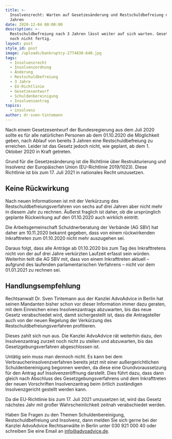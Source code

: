 ```yaml
---
title: >-
  Insolvenzrecht: Warten auf Gesetzesänderung und Restschuldbefreiung nach 3
  Jahren
date: 2020-12-04 00:00:00
description: >-
  Restschuldbefreiung nach 3 Jahren lässt weiter auf sich warten. Gesetzgeber
  noch nicht fertig.
layout: post
style_id: post
image: /uploads/bankruptcy-2774830-640.jpg
tags:
  - Insolvenzrecht
  - Insolvenzordnung
  - Änderung
  - Restschuldbefreiung
  - 3 Jahre
  - EU-Richtlinie
  - Gesetzesentwurf
  - Schuldenbereinigung
  - Insolvenzantrag
topics:
  - insolvenz
author: dr-sven-tintemann
---
```


Nach einem Gesetzesentwurf der Bundesregierung aus dem Juli 2020 sollte es für alle natürlichen Personen ab dem 01.10.2020 die Möglichkeit geben, nach Ablauf von bereits 3 Jahren eine Restschuldbefreiung zu erreichen. Leider ist das Gesetz jedoch nicht, wie geplant, ab dem 1. Oktober 2020 in Kraft getreten.

Grund für die Gesetzesänderung ist die Richtlinie über Restrukturierung und Insolvenz der Europäischen Union (EU-Richtlinie 2019/1023). Diese Richtlinie ist bis zum 17. Juli 2021 in nationales Recht umzusetzen.

## **Keine Rückwirkung**

Nach neuen Informationen ist mit der Verkürzung des Restschuldbefreiungsverfahren von sechs auf drei Jahren aber nicht mehr in diesem Jahr zu rechnen. Äu&szlig;erst fraglich ist daher, ob die ursprünglich geplante Rückwirkung auf den 01.10.2020 auch wirklich eintritt.

Die Arbeitsgemeinschaft Schuldnerberatung der Verbände (AG SBV) hat daher am 10.11.2020 bekannt gegeben, dass von einem rückwirkenden Inkrafttreten zum 01.10.2020 nicht mehr auszugehen sei.

Daraus folgt, dass alle Anträge ab 01.10.2020 bis zum Tag des Inkrafttretens nicht von der auf drei Jahre verkürzten Laufzeit erfasst sein würden. Weiterhin teilt die AG SBV mit, dass von einem Inkrafttreten aktuell – aufgrund des laufenden parlamentarischen Verfahrens – nicht vor dem 01.01.2021 zu rechnen sei.

## **Handlungsempfehlung**

Rechtsanwalt Dr. Sven Tintemann aus der Kanzlei AdvoAdvice in Berlin hat seinen Mandanten bisher schon vor dieser Information immer dazu geraten, mit dem Einreichen eines Insolvenzantrags abzuwarten, bis das neue Gesetz verabschiedet wird, damit sichergestellt ist, dass die Antragsteller auch von der neuen Regelung der Verkürzung des Restschuldbefreiungsverfahren profitieren.

Dieses zahlt sich nun aus. Die Kanzlei AdvoAdvice rät weiterhin dazu, den Insolvenzantrag zurzeit noch nicht zu stellen und abzuwarten, bis das Gesetzgebungsverfahren abgeschlossen ist.

Untätig sein muss man dennoch nicht. Es kann bei dem Verbraucherinsolvenzverfahren bereits jetzt mit einer au&szlig;ergerichtlichen Schuldenbereinigung begonnen werden, da diese eine Grundvoraussetzung für den Antrag auf Insolvenzeröffnung darstellt. Dies führt dazu, dass dann gleich nach Abschluss des Gesetzgebungsverfahrens und dem Inkrafttreten der neuen Vorschriften Insolvenzantrag beim örtlich zuständigen Insolvenzgericht gestellt werden kann.

Da die EU-Richtlinie bis zum 17. Juli 2021 umzusetzen ist, wird das Gesetz nächstes Jahr mit gro&szlig;er Wahrscheinlichkeit zeitnah verabschiedet werden.

Haben Sie Fragen zu den Themen Schuldenbereinigung, Restschuldbefreiung und Insolvenz, dann melden Sie sich gerne bei der Kanzlei AdvoAdvice Rechtsanwälte in Berlin unter 030 921 000 40 oder schreiben Sie eine Email an info@advoadvice.de.